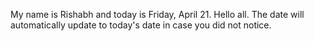 My name is Rishabh and today is Friday, April 21. Hello all. The date will automatically update to today's date in case you did not notice.
